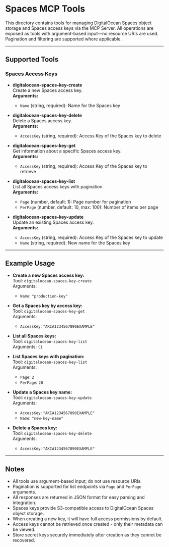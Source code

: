 # Spaces MCP Tools

This directory contains tools for managing DigitalOcean Spaces object storage and Spaces access keys via the MCP Server. All operations are exposed as tools with argument-based input—no resource URIs are used. Pagination and filtering are supported where applicable.

---

## Supported Tools

### Spaces Access Keys

- **digitalocean-spaces-key-create**  
  Create a new Spaces access key.  
  **Arguments:**
    - `Name` (string, required): Name for the Spaces key

- **digitalocean-spaces-key-delete**  
  Delete a Spaces access key.  
  **Arguments:**
    - `AccessKey` (string, required): Access Key of the Spaces key to delete

- **digitalocean-spaces-key-get**  
  Get information about a specific Spaces access key.  
  **Arguments:**
    - `AccessKey` (string, required): Access Key of the Spaces key to retrieve

- **digitalocean-spaces-key-list**  
  List all Spaces access keys with pagination.  
  **Arguments:**
    - `Page` (number, default: 1): Page number for pagination
    - `PerPage` (number, default: 10, max: 100): Number of items per page

- **digitalocean-spaces-key-update**  
  Update an existing Spaces access key.  
  **Arguments:**
    - `AccessKey` (string, required): Access Key of the Spaces key to update
    - `Name` (string, required): New name for the Spaces key

---

## Example Usage

- **Create a new Spaces access key:**  
  Tool: `digitalocean-spaces-key-create`  
  Arguments:
    - `Name`: `"production-key"`

- **Get a Spaces key by access key:**  
  Tool: `digitalocean-spaces-key-get`  
  Arguments:
    - `AccessKey`: `"AKIA1234567890EXAMPLE"`

- **List all Spaces keys:**  
  Tool: `digitalocean-spaces-key-list`  
  Arguments: `{}`

- **List Spaces keys with pagination:**  
  Tool: `digitalocean-spaces-key-list`  
  Arguments:
    - `Page`: `2`
    - `PerPage`: `20`

- **Update a Spaces key name:**  
  Tool: `digitalocean-spaces-key-update`  
  Arguments:
    - `AccessKey`: `"AKIA1234567890EXAMPLE"`
    - `Name`: `"new-key-name"`

- **Delete a Spaces key:**  
  Tool: `digitalocean-spaces-key-delete`  
  Arguments:
    - `AccessKey`: `"AKIA1234567890EXAMPLE"`

---

## Notes

- All tools use argument-based input; do not use resource URIs.
- Pagination is supported for list endpoints via `Page` and `PerPage` arguments.
- All responses are returned in JSON format for easy parsing and integration.
- Spaces keys provide S3-compatible access to DigitalOcean Spaces object storage.
- When creating a new key, it will have full access permissions by default.
- Access keys cannot be retrieved once created - only their metadata can be viewed.
- Store secret keys securely immediately after creation as they cannot be recovered.

